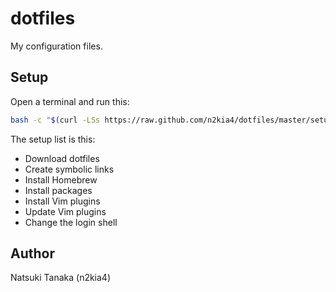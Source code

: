 # dotfiles

My configuration files.

## Setup

Open a terminal and run this:

```bash
bash -c "$(curl -LSs https://raw.github.com/n2kia4/dotfiles/master/setup.sh)"
```

The setup list is this:

- Download dotfiles
- Create symbolic links
- Install Homebrew
- Install packages
- Install Vim plugins
- Update Vim plugins
- Change the login shell

## Author

Natsuki Tanaka (n2kia4)
